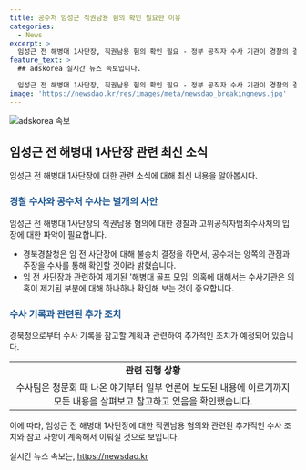 ```yaml
---
title: 공수처 임성근 직권남용 혐의 확인 필요한 이유
categories:
  - News
excerpt: >
  임성근 전 해병대 1사단장, 직권남용 혐의 확인 필요 - 정부 공직자 수사 기관이 경찰의 결정과는 별개로 임 전 사단장의 직권남용 혐의를 조사할 필요성을 언급했다. 경찰은 직권남용죄에 해당하지 않는다는 입장을 밝혔지만, 수사가 계속되며 관련성을 확인할 것을 강조했다. 공수처는 불송치 결정과 관계없이 제기된 의혹을 확인하며, 단체 카카오톡 대화 내용 등을 검토 중이다. 관련 수사는 계속될 예정이다. (제공: 연합뉴스)
feature_text: >
  ## adskorea 실시간 뉴스 속보입니다.

  임성근 전 해병대 1사단장, 직권남용 혐의 확인 필요 - 정부 공직자 수사 기관이 경찰의 결정과는 별개로 임 전 사단장의 직권남용 혐의를 조사할 필요성을 언급했다. 경찰은 직권남용죄에 해당하지 않는다는 입장을 밝혔지만, 수사가 계속되며 관련성을 확인할 것을 강조했다. 공수처는 불송치 결정과 관계없이 제기된 의혹을 확인하며, 단체 카카오톡 대화 내용 등을 검토 중이다. 관련 수사는 계속될 예정이다. (제공: 연합뉴스)
image: 'https://newsdao.kr/res/images/meta/newsdao_breakingnews.jpg'
---
```


<p><img src="https://newsdao.kr/res/images/meta/newsdao_breakingnews.jpg" alt="adskorea 속보" /></p>

<h2 data-ke-size="size26">임성근 전 해병대 1사단장 관련 최신 소식</h2>

<p data-ke-size="size16">임성근 전 해병대 1사단장에 대한 관련 소식에 대해 최신 내용을 알아봅시다.</p>

<h3><b><span style="color: #1a5490;">경찰 수사와 공수처 수사는 별개의 사안</span></b></h3>

<p data-ke-size="size16">임성근 전 해병대 1사단장의 직권남용 혐의에 대한 경찰과 고위공직자범죄수사처의 입장에 대한 파악이 필요합니다. </p>

<ul>
  <li>경북경찰청은 임 전 사단장에 대해 불송치 결정을 하면서, 공수처는 양쪽의 관점과 주장을 수사를 통해 확인할 것이라 밝혔습니다.</li>
  <li>임 전 사단장과 관련하여 제기된 '해병대 골프 모임' 의혹에 대해서는 수사기관은 의혹이 제기된 부분에 대해 하나하나 확인해 보는 것이 중요합니다.</li>
</ul>

<h3><b><span style="color: #1a5490;">수사 기록과 관련된 추가 조치</span></b></h3>

<p data-ke-size="size16">경북청으로부터 수사 기록을 참고할 계획과 관련하여 추가적인 조치가 예정되어 있습니다.</p>

<table>
  <tr>
    <td style="text-align: center; height: 17px;"><b>관련 진행 상황</b></td>
  </tr>
  <tr>
    <td style="text-align: center; height: 17px;">수사팀은 청문회 때 나온 얘기부터 일부 언론에 보도된 내용에 이르기까지 모든 내용을 살펴보고 참고하고 있음을 확인했습니다.</td>
  </tr>
</table>

<p data-ke-size="size16">이에 따라, 임성근 전 해병대 1사단장에 대한 직권남용 혐의와 관련된 추가적인 수사 조치와 참고 사항이 계속해서 이뤄질 것으로 보입니다.</p>
실시간 뉴스 속보는, <a href="https://newsdao.kr" rel="dofollow">https://newsdao.kr</a>


